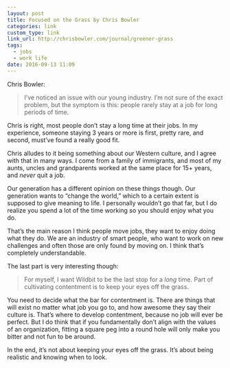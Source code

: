 ```yaml
---
layout: post
title: Focused on the Grass by Chris Bowler
categories: link
custom_type: link
link_url: http://chrisbowler.com/journal/greener-grass
tags:
  - jobs
  - work life
date: 2016-09-13 11:09
---
```

Chris Bowler:

> I’ve noticed an issue with our young industry. I’m not sure of the exact problem, but the symptom is this: people rarely stay at a job for long periods of time.

Chris is right, most people don’t stay a long time at their jobs. In my experience, someone staying 3 years or more is first, pretty rare, and second, must’ve found a really good fit.

Chris alludes to it being something about our Western culture, and I agree with that in many ways. I come from a family of immigrants, and most of my aunts, uncles and grandparents worked at the same place for 15+ years, and *never* quit a job.

Our generation has a different opinion on these things though. Our generation wants to “change the world,” which to a certain extent is supposed to give meaning to life. I personally wouldn’t go that far, but I do realize you spend a lot of the time working so you should enjoy what you do.

That’s the main reason I think people move jobs, they want to enjoy doing what they do. We are an industry of smart people, who want to work on new challenges and often those are only found by moving on. I think that’s completely understandable.

The last part is very interesting though:

> For myself, I want Wildbit to be the last stop for a *long* time. Part of cultivating contentment is to keep your eyes off the grass.

You need to decide what the bar for contentment is. There are things that will exist no matter what job you go to, and how awesome they say their culture is. That’s where to develop contentment, because no job will ever be perfect. But I do think that if you fundamentally don’t align with the values of an organization, fitting a square peg into a round hole will only make you bitter and not fun to be around.

In the end, it’s not about keeping your eyes off the grass. It’s about being realistic and knowing when to look.
